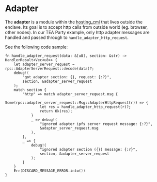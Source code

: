 # Adapter
The **adapter** is a module within the [hosting_cml](hosting_cml.md) that lives outside the enclave. Its goal is to accept http calls from outside world (eg. browser, other nodes). In our TEA Party example, only http adapter messages are handled and passed through to `handle_adapter_http_request`.

See the following code sample:

````
fn handle_adapter_request(data: &[u8], section: &str) -> HandlerResult<Vec<u8>> {
	let adapter_server_request = rpc::AdapterServerRequest::decode(data)?;
	debug!(
		"got adapter section: {}, request: {:?}",
		section, &adapter_server_request
	);
	match section {
		"http" => match adapter_server_request.msg {
			Some(rpc::adapter_server_request::Msg::AdapterHttpRequest(r)) => {
				let res = handle_adapter_http_request(r)?;
				return Ok(res);
			}
			_ => debug!(
				"ignored adapter ipfs server request message: {:?}",
				&adapter_server_request.msg
			),
		},
		_ => {
			debug!(
				"ignored adapter section ({}) message: {:?}",
				section, &adapter_server_request
			);
		}
	}
	Err(DISCARD_MESSAGE_ERROR.into())
}
````
